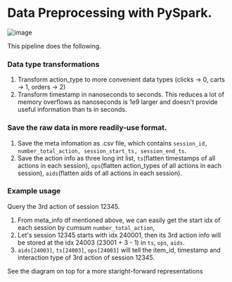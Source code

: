 # Data Preprocessing with PySpark.

![image](https://user-images.githubusercontent.com/71299664/218288114-cf2c96d9-3086-458a-b56d-06fb4326b307.png)

This pipeline does the following.

### Data type transformations
1. Transform action_type to more convenient data types (clicks -> 0, carts -> 1, orders -> 2)
2. Transform timestamp in nanoseconds to seconds. This reduces a lot of memory overflows as nanoseconds is 1e9 larger and doesn't provide useful information than ts in seconds.

### Save the raw data in more readily-use format.
1. Save the meta infomation as .csv file, which contains `session_id, number_total_action, session_start_ts, session_end_ts`. 
2. Save the action info as three long int list, `ts`(flatten timestamps of all actions in each session), `ops`(flatten action_types of all actions in each session), `aids`(flatten aids of all actions in each session).

### Example usage
Query the 3rd action of session 12345.  
1. From meta_info df mentioned above, we can easily get the start idx of each session by cumsum `number_total_action`,
2. Let's session 12345 starts with idx 240001, then its 3rd action info will be stored at the idx 24003 (23001 + 3 - 1) in `ts`, `ops`, `aids`.
3. `aids[24003]`, `ts[24003]`, `ops[24003]` will tell the item_id, timestamp and interaction type of 3rd action of session 12345. 

See the diagram on top for a more staright-forward representations


